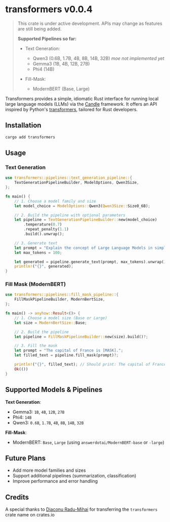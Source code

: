 # transformers v0.0.4

> This crate is under active development. APIs may change as features are still being added.
>
> **Supported Pipelines so far:**
>
> - Text Generation:
>   - Qwen3 (0.6B, 1.7B, 4B, 8B, 14B, 32B) *moe not implemented yet*
>   - Gemma3 (1B, 4B, 12B, 27B)
>   - Phi4 (14B)
>
> - Fill-Mask:
>   - ModernBERT (Base, Large)

Transformers provides a simple, idiomatic Rust interface for running local large language models (LLMs) via the [Candle](https://github.com/huggingface/candle) framework. It offers an API inspired by Python's [transformers](https://huggingface.co/docs/transformers), tailored for Rust developers.

## Installation

```cmd
cargo add transformers
```

## Usage

### Text Generation

```rust
use transformers::pipelines::text_generation_pipeline::{
    TextGenerationPipelineBuilder, ModelOptions, Qwen3Size,
};

fn main() {
    // 1. Choose a model family and size
    let model_choice = ModelOptions::Qwen3(Qwen3Size::Size0_6B);

    // 2. Build the pipeline with optional parameters
    let pipeline = TextGenerationPipelineBuilder::new(model_choice)
        .temperature(0.7)
        .repeat_penalty(1.1)
        .build().unwrap();

    // 3. Generate text
    let prompt = "Explain the concept of Large Language Models in simple terms.";
    let max_tokens = 100;

    let generated = pipeline.generate_text(prompt, max_tokens).unwrap();
    println!("{}", generated);
}
```

### Fill Mask (ModernBERT)

```rust
use transformers::pipelines::fill_mask_pipeline::{
    FillMaskPipelineBuilder, ModernBertSize,
};

fn main() -> anyhow::Result<()> {
    // 1. Choose a model size (Base or Large)
    let size = ModernBertSize::Base;

    // 2. Build the pipeline
    let pipeline = FillMaskPipelineBuilder::new(size).build()?;

    // 3. Fill the mask
    let prompt = "The capital of France is [MASK].";
    let filled_text = pipeline.fill_mask(prompt)?;

    println!("{}", filled_text); // Should print: The capital of France is Paris.
    Ok(())
}
```

## Supported Models & Pipelines

**Text Generation**:

- Gemma3: `1B`, `4B`, `12B`, `27B`
- Phi4: `14B`
- Qwen3: `0.6B`, `1.7B`, `4B`, `8B`, `14B`, `32B`

**Fill-Mask**:

- ModernBERT: `Base`, `Large` (using `answerdotai/ModernBERT-base` or `-large`)

## Future Plans

- Add more model families and sizes
- Support additional pipelines (summarization, classification)
- Improve performance and error handling

## Credits

A special thanks to [Diaconu Radu-Mihai](https://github.com/radudiaconu0/) for transferring the `transformers` crate name on crates.io